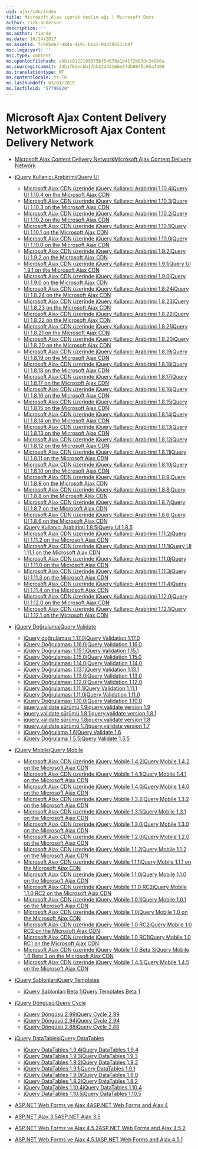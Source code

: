 ```yaml
---
uid: ajax/cdn/index
title: Microsoft Ajax içerik teslim ağı | Microsoft Docs
author: rick-anderson
description: ''
ms.author: riande
ms.date: 10/14/2017
ms.assetid: fc98bde7-484a-4191-bba2-04d29551cb8f
msc.legacyurl: ''
msc.type: content
ms.openlocfilehash: a9b1c8122109075bf54678a1d4172b83dc34960a
ms.sourcegitcommit: 24b1f6decbb17bb22a45166e5fdb0845c65af498
ms.translationtype: MT
ms.contentlocale: tr-TR
ms.lasthandoff: 03/01/2019
ms.locfileid: "57796820"
---
```

<a name="microsoft-ajax-content-delivery-network"></a><span data-ttu-id="f12ab-102">Microsoft Ajax Content Delivery Network</span><span class="sxs-lookup"><span data-stu-id="f12ab-102">Microsoft Ajax Content Delivery Network</span></span>
====================
- [<span data-ttu-id="f12ab-103">Microsoft Ajax Content Delivery Network</span><span class="sxs-lookup"><span data-stu-id="f12ab-103">Microsoft Ajax Content Delivery Network</span></span>](overview.md)
- [<span data-ttu-id="f12ab-104">jQuery Kullanıcı Arabirimi</span><span class="sxs-lookup"><span data-stu-id="f12ab-104">jQuery UI</span></span>](jquery-ui/index.md)

    - [<span data-ttu-id="f12ab-105">Microsoft Ajax CDN üzerinde jQuery Kullanıcı Arabirimi 1.10.4</span><span class="sxs-lookup"><span data-stu-id="f12ab-105">jQuery UI 1.10.4 on the Microsoft Ajax CDN</span></span>](jquery-ui/cdnjqueryui1104.md)
    - [<span data-ttu-id="f12ab-106">Microsoft Ajax CDN üzerinde jQuery Kullanıcı Arabirimi 1.10.3</span><span class="sxs-lookup"><span data-stu-id="f12ab-106">jQuery UI 1.10.3 on the Microsoft Ajax CDN</span></span>](jquery-ui/cdnjqueryui1103.md)
    - [<span data-ttu-id="f12ab-107">Microsoft Ajax CDN üzerinde jQuery Kullanıcı Arabirimi 1.10.2</span><span class="sxs-lookup"><span data-stu-id="f12ab-107">jQuery UI 1.10.2 on the Microsoft Ajax CDN</span></span>](jquery-ui/cdnjqueryui1102.md)
    - [<span data-ttu-id="f12ab-108">Microsoft Ajax CDN üzerinde jQuery Kullanıcı Arabirimi 1.10.1</span><span class="sxs-lookup"><span data-stu-id="f12ab-108">jQuery UI 1.10.1 on the Microsoft Ajax CDN</span></span>](jquery-ui/cdnjqueryui1101.md)
    - [<span data-ttu-id="f12ab-109">Microsoft Ajax CDN üzerinde jQuery Kullanıcı Arabirimi 1.10.0</span><span class="sxs-lookup"><span data-stu-id="f12ab-109">jQuery UI 1.10.0 on the Microsoft Ajax CDN</span></span>](jquery-ui/cdnjqueryui1100.md)
    - [<span data-ttu-id="f12ab-110">Microsoft Ajax CDN üzerinde jQuery Kullanıcı Arabirimi 1.9.2</span><span class="sxs-lookup"><span data-stu-id="f12ab-110">jQuery UI 1.9.2 on the Microsoft Ajax CDN</span></span>](jquery-ui/cdnjqueryui192.md)
    - [<span data-ttu-id="f12ab-111">Microsoft Ajax CDN üzerinde jQuery Kullanıcı Arabirimi 1.9.1</span><span class="sxs-lookup"><span data-stu-id="f12ab-111">jQuery UI 1.9.1 on the Microsoft Ajax CDN</span></span>](jquery-ui/cdnjqueryui191.md)
    - [<span data-ttu-id="f12ab-112">Microsoft Ajax CDN üzerinde jQuery Kullanıcı Arabirimi 1.9.0</span><span class="sxs-lookup"><span data-stu-id="f12ab-112">jQuery UI 1.9.0 on the Microsoft Ajax CDN</span></span>](jquery-ui/cdnjqueryui190.md)
    - [<span data-ttu-id="f12ab-113">Microsoft Ajax CDN üzerinde jQuery Kullanıcı Arabirimi 1.8.24</span><span class="sxs-lookup"><span data-stu-id="f12ab-113">jQuery UI 1.8.24 on the Microsoft Ajax CDN</span></span>](jquery-ui/cdnjqueryui1824.md)
    - [<span data-ttu-id="f12ab-114">Microsoft Ajax CDN üzerinde jQuery Kullanıcı Arabirimi 1.8.23</span><span class="sxs-lookup"><span data-stu-id="f12ab-114">jQuery UI 1.8.23 on the Microsoft Ajax CDN</span></span>](jquery-ui/cdnjqueryui1823.md)
    - [<span data-ttu-id="f12ab-115">Microsoft Ajax CDN üzerinde jQuery Kullanıcı Arabirimi 1.8.22</span><span class="sxs-lookup"><span data-stu-id="f12ab-115">jQuery UI 1.8.22 on the Microsoft Ajax CDN</span></span>](jquery-ui/cdnjqueryui1822.md)
    - [<span data-ttu-id="f12ab-116">Microsoft Ajax CDN üzerinde jQuery Kullanıcı Arabirimi 1.8.21</span><span class="sxs-lookup"><span data-stu-id="f12ab-116">jQuery UI 1.8.21 on the Microsoft Ajax CDN</span></span>](jquery-ui/cdnjqueryui1821.md)
    - [<span data-ttu-id="f12ab-117">Microsoft Ajax CDN üzerinde jQuery Kullanıcı Arabirimi 1.8.20</span><span class="sxs-lookup"><span data-stu-id="f12ab-117">jQuery UI 1.8.20 on the Microsoft Ajax CDN</span></span>](jquery-ui/cdnjqueryui1820.md)
    - [<span data-ttu-id="f12ab-118">Microsoft Ajax CDN üzerinde jQuery Kullanıcı Arabirimi 1.8.19</span><span class="sxs-lookup"><span data-stu-id="f12ab-118">jQuery UI 1.8.19 on the Microsoft Ajax CDN</span></span>](jquery-ui/cdnjqueryui1819.md)
    - [<span data-ttu-id="f12ab-119">Microsoft Ajax CDN üzerinde jQuery Kullanıcı Arabirimi 1.8.18</span><span class="sxs-lookup"><span data-stu-id="f12ab-119">jQuery UI 1.8.18 on the Microsoft Ajax CDN</span></span>](jquery-ui/cdnjqueryui1818.md)
    - [<span data-ttu-id="f12ab-120">Microsoft Ajax CDN üzerinde jQuery Kullanıcı Arabirimi 1.8.17</span><span class="sxs-lookup"><span data-stu-id="f12ab-120">jQuery UI 1.8.17 on the Microsoft Ajax CDN</span></span>](jquery-ui/cdnjqueryui1817.md)
    - [<span data-ttu-id="f12ab-121">Microsoft Ajax CDN üzerinde jQuery Kullanıcı Arabirimi 1.8.16</span><span class="sxs-lookup"><span data-stu-id="f12ab-121">jQuery UI 1.8.16 on the Microsoft Ajax CDN</span></span>](jquery-ui/cdnjqueryui1816.md)
    - [<span data-ttu-id="f12ab-122">Microsoft Ajax CDN üzerinde jQuery Kullanıcı Arabirimi 1.8.15</span><span class="sxs-lookup"><span data-stu-id="f12ab-122">jQuery UI 1.8.15 on the Microsoft Ajax CDN</span></span>](jquery-ui/cdnjqueryui1815.md)
    - [<span data-ttu-id="f12ab-123">Microsoft Ajax CDN üzerinde jQuery Kullanıcı Arabirimi 1.8.14</span><span class="sxs-lookup"><span data-stu-id="f12ab-123">jQuery UI 1.8.14 on the Microsoft Ajax CDN</span></span>](jquery-ui/cdnjqueryui1814.md)
    - [<span data-ttu-id="f12ab-124">Microsoft Ajax CDN üzerinde jQuery Kullanıcı Arabirimi 1.8.13</span><span class="sxs-lookup"><span data-stu-id="f12ab-124">jQuery UI 1.8.13 on the Microsoft Ajax CDN</span></span>](jquery-ui/cdnjqueryui1813.md)
    - [<span data-ttu-id="f12ab-125">Microsoft Ajax CDN üzerinde jQuery Kullanıcı Arabirimi 1.8.12</span><span class="sxs-lookup"><span data-stu-id="f12ab-125">jQuery UI 1.8.12 on the Microsoft Ajax CDN</span></span>](jquery-ui/cdnjqueryui1812.md)
    - [<span data-ttu-id="f12ab-126">Microsoft Ajax CDN üzerinde jQuery Kullanıcı Arabirimi 1.8.11</span><span class="sxs-lookup"><span data-stu-id="f12ab-126">jQuery UI 1.8.11 on the Microsoft Ajax CDN</span></span>](jquery-ui/cdnjqueryui1811.md)
    - [<span data-ttu-id="f12ab-127">Microsoft Ajax CDN üzerinde jQuery Kullanıcı Arabirimi 1.8.10</span><span class="sxs-lookup"><span data-stu-id="f12ab-127">jQuery UI 1.8.10 on the Microsoft Ajax CDN</span></span>](jquery-ui/cdnjqueryui1910.md)
    - [<span data-ttu-id="f12ab-128">Microsoft Ajax CDN üzerinde jQuery Kullanıcı Arabirimi 1.8.9</span><span class="sxs-lookup"><span data-stu-id="f12ab-128">jQuery UI 1.8.9 on the Microsoft Ajax CDN</span></span>](jquery-ui/cdnjqueryui189.md)
    - [<span data-ttu-id="f12ab-129">Microsoft Ajax CDN üzerinde jQuery Kullanıcı Arabirimi 1.8.8</span><span class="sxs-lookup"><span data-stu-id="f12ab-129">jQuery UI 1.8.8 on the Microsoft Ajax CDN</span></span>](jquery-ui/cdnjqueryui188.md)
    - [<span data-ttu-id="f12ab-130">Microsoft Ajax CDN üzerinde jQuery Kullanıcı Arabirimi 1.8.7</span><span class="sxs-lookup"><span data-stu-id="f12ab-130">jQuery UI 1.8.7 on the Microsoft Ajax CDN</span></span>](jquery-ui/cdnjqueryui187.md)
    - [<span data-ttu-id="f12ab-131">Microsoft Ajax CDN üzerinde jQuery Kullanıcı Arabirimi 1.8.6</span><span class="sxs-lookup"><span data-stu-id="f12ab-131">jQuery UI 1.8.6 on the Microsoft Ajax CDN</span></span>](jquery-ui/cdnjqueryui186.md)
    - [<span data-ttu-id="f12ab-132">jQuery Kullanıcı Arabirimi 1.8.5</span><span class="sxs-lookup"><span data-stu-id="f12ab-132">jQuery UI 1.8.5</span></span>](jquery-ui/cdnjqueryui185.md)
    - [<span data-ttu-id="f12ab-133">Microsoft Ajax CDN üzerinde jQuery Kullanıcı Arabirimi 1.11.2</span><span class="sxs-lookup"><span data-stu-id="f12ab-133">jQuery UI 1.11.2 on the Microsoft Ajax CDN</span></span>](jquery-ui/cdnjqueryui1112.md)
    - [<span data-ttu-id="f12ab-134">Microsoft Ajax CDN üzerinde jQuery Kullanıcı Arabirimi 1.11.1</span><span class="sxs-lookup"><span data-stu-id="f12ab-134">jQuery UI 1.11.1 on the Microsoft Ajax CDN</span></span>](jquery-ui/cdnjqueryui1111.md)
    - [<span data-ttu-id="f12ab-135">Microsoft Ajax CDN üzerinde jQuery Kullanıcı Arabirimi 1.11.0</span><span class="sxs-lookup"><span data-stu-id="f12ab-135">jQuery UI 1.11.0 on the Microsoft Ajax CDN</span></span>](jquery-ui/cdnjqueryui1110.md)
    - [<span data-ttu-id="f12ab-136">Microsoft Ajax CDN üzerinde jQuery Kullanıcı Arabirimi 1.11.3</span><span class="sxs-lookup"><span data-stu-id="f12ab-136">jQuery UI 1.11.3 on the Microsoft Ajax CDN</span></span>](jquery-ui/cdnjqueryui1113.md)
    - [<span data-ttu-id="f12ab-137">Microsoft Ajax CDN üzerinde jQuery Kullanıcı Arabirimi 1.11.4</span><span class="sxs-lookup"><span data-stu-id="f12ab-137">jQuery UI 1.11.4 on the Microsoft Ajax CDN</span></span>](jquery-ui/cdnjqueryui1114.md)
    - [<span data-ttu-id="f12ab-138">Microsoft Ajax CDN üzerinde jQuery Kullanıcı Arabirimi 1.12.0</span><span class="sxs-lookup"><span data-stu-id="f12ab-138">jQuery UI 1.12.0 on the Microsoft Ajax CDN</span></span>](jquery-ui/cdnjqueryui1120.md)
    - [<span data-ttu-id="f12ab-139">Microsoft Ajax CDN üzerinde jQuery Kullanıcı Arabirimi 1.12.1</span><span class="sxs-lookup"><span data-stu-id="f12ab-139">jQuery UI 1.12.1 on the Microsoft Ajax CDN</span></span>](jquery-ui/cdnjqueryui1121.md)
- [<span data-ttu-id="f12ab-140">jQuery Doğrulama</span><span class="sxs-lookup"><span data-stu-id="f12ab-140">jQuery Validate</span></span>](jquery-validate/index.md)

    - [<span data-ttu-id="f12ab-141">jQuery doğrulaması 1.17.0</span><span class="sxs-lookup"><span data-stu-id="f12ab-141">jQuery Validation 1.17.0</span></span>](jquery-validate/cdnjqueryvalidate1170.md)
    - [<span data-ttu-id="f12ab-142">jQuery Doğrulaması 1.16.0</span><span class="sxs-lookup"><span data-stu-id="f12ab-142">jQuery Validation 1.16.0</span></span>](jquery-validate/cdnjqueryvalidate1160.md)
    - [<span data-ttu-id="f12ab-143">jQuery Doğrulaması 1.15.1</span><span class="sxs-lookup"><span data-stu-id="f12ab-143">jQuery Validation 1.15.1</span></span>](jquery-validate/cdnjqueryvalidate1151.md)
    - [<span data-ttu-id="f12ab-144">jQuery Doğrulaması 1.15.0</span><span class="sxs-lookup"><span data-stu-id="f12ab-144">jQuery Validation 1.15.0</span></span>](jquery-validate/cdnjqueryvalidate1150.md)
    - [<span data-ttu-id="f12ab-145">jQuery Doğrulaması 1.14.0</span><span class="sxs-lookup"><span data-stu-id="f12ab-145">jQuery Validation 1.14.0</span></span>](jquery-validate/cdnjqueryvalidate1140.md)
    - [<span data-ttu-id="f12ab-146">jQuery Doğrulaması 1.13.1</span><span class="sxs-lookup"><span data-stu-id="f12ab-146">jQuery Validation 1.13.1</span></span>](jquery-validate/cdnjqueryvalidate1131.md)
    - [<span data-ttu-id="f12ab-147">jQuery Doğrulaması 1.13.0</span><span class="sxs-lookup"><span data-stu-id="f12ab-147">jQuery Validation 1.13.0</span></span>](jquery-validate/cdnjqueryvalidate1130.md)
    - [<span data-ttu-id="f12ab-148">jQuery Doğrulaması 1.12.0</span><span class="sxs-lookup"><span data-stu-id="f12ab-148">jQuery Validation 1.12.0</span></span>](jquery-validate/cdnjqueryvalidate1120.md)
    - [<span data-ttu-id="f12ab-149">jQuery Doğrulaması 1.11.1</span><span class="sxs-lookup"><span data-stu-id="f12ab-149">jQuery Validation 1.11.1</span></span>](jquery-validate/cdnjqueryvalidate1111.md)
    - [<span data-ttu-id="f12ab-150">jQuery Doğrulaması 1.11.0</span><span class="sxs-lookup"><span data-stu-id="f12ab-150">jQuery Validation 1.11.0</span></span>](jquery-validate/cdnjqueryvalidate111.md)
    - [<span data-ttu-id="f12ab-151">jQuery Doğrulaması 1.10.0</span><span class="sxs-lookup"><span data-stu-id="f12ab-151">jQuery Validation 1.10.0</span></span>](jquery-validate/cdnjqueryvalidate110.md)
    - [<span data-ttu-id="f12ab-152">jquery.validate sürümü 1.9</span><span class="sxs-lookup"><span data-stu-id="f12ab-152">jquery.validate version 1.9</span></span>](jquery-validate/cdnjqueryvalidate19.md)
    - [<span data-ttu-id="f12ab-153">jquery.validate sürümü 1.8.1</span><span class="sxs-lookup"><span data-stu-id="f12ab-153">jquery.validate version 1.8.1</span></span>](jquery-validate/cdnjqueryvalidate181.md)
    - [<span data-ttu-id="f12ab-154">jquery.validate sürümü 1.8</span><span class="sxs-lookup"><span data-stu-id="f12ab-154">jquery.validate version 1.8</span></span>](jquery-validate/cdnjqueryvalidate18.md)
    - [<span data-ttu-id="f12ab-155">jquery.validate sürümü 1.7</span><span class="sxs-lookup"><span data-stu-id="f12ab-155">jquery.validate version 1.7</span></span>](jquery-validate/cdnjqueryvalidate17.md)
    - [<span data-ttu-id="f12ab-156">jQuery Doğrulama 1.6</span><span class="sxs-lookup"><span data-stu-id="f12ab-156">jQuery Validate 1.6</span></span>](jquery-validate/cdnjqueryvalidate16.md)
    - [<span data-ttu-id="f12ab-157">jQuery Doğrulama 1.5.5</span><span class="sxs-lookup"><span data-stu-id="f12ab-157">jQuery Validate 1.5.5</span></span>](jquery-validate/cdnjqueryvalidate155.md)
- [<span data-ttu-id="f12ab-158">jQuery Mobile</span><span class="sxs-lookup"><span data-stu-id="f12ab-158">jQuery Mobile</span></span>](jquery-mobile/index.md)

    - [<span data-ttu-id="f12ab-159">Microsoft Ajax CDN üzerinde jQuery Mobile 1.4.2</span><span class="sxs-lookup"><span data-stu-id="f12ab-159">jQuery Mobile 1.4.2 on the Microsoft Ajax CDN</span></span>](jquery-mobile/cdnjquerymobile142.md)
    - [<span data-ttu-id="f12ab-160">Microsoft Ajax CDN üzerinde jQuery Mobile 1.4.1</span><span class="sxs-lookup"><span data-stu-id="f12ab-160">jQuery Mobile 1.4.1 on the Microsoft Ajax CDN</span></span>](jquery-mobile/cdnjquerymobile141.md)
    - [<span data-ttu-id="f12ab-161">Microsoft Ajax CDN üzerinde jQuery Mobile 1.4.0</span><span class="sxs-lookup"><span data-stu-id="f12ab-161">jQuery Mobile 1.4.0 on the Microsoft Ajax CDN</span></span>](jquery-mobile/cdnjquerymobile140.md)
    - [<span data-ttu-id="f12ab-162">Microsoft Ajax CDN üzerinde jQuery Mobile 1.3.2</span><span class="sxs-lookup"><span data-stu-id="f12ab-162">jQuery Mobile 1.3.2 on the Microsoft Ajax CDN</span></span>](jquery-mobile/cdnjquerymobile132.md)
    - [<span data-ttu-id="f12ab-163">Microsoft Ajax CDN üzerinde jQuery Mobile 1.3.1</span><span class="sxs-lookup"><span data-stu-id="f12ab-163">jQuery Mobile 1.3.1 on the Microsoft Ajax CDN</span></span>](jquery-mobile/cdnjquerymobile131.md)
    - [<span data-ttu-id="f12ab-164">Microsoft Ajax CDN üzerinde jQuery Mobile 1.3.0</span><span class="sxs-lookup"><span data-stu-id="f12ab-164">jQuery Mobile 1.3.0 on the Microsoft Ajax CDN</span></span>](jquery-mobile/cdnjquerymobile130.md)
    - [<span data-ttu-id="f12ab-165">Microsoft Ajax CDN üzerinde jQuery Mobile 1.2.0</span><span class="sxs-lookup"><span data-stu-id="f12ab-165">jQuery Mobile 1.2.0 on the Microsoft Ajax CDN</span></span>](jquery-mobile/cdnjquerymobile120.md)
    - [<span data-ttu-id="f12ab-166">Microsoft Ajax CDN üzerinde jQuery Mobile 1.1.2</span><span class="sxs-lookup"><span data-stu-id="f12ab-166">jQuery Mobile 1.1.2 on the Microsoft Ajax CDN</span></span>](jquery-mobile/cdnjquerymobile112.md)
    - [<span data-ttu-id="f12ab-167">Microsoft Ajax CDN üzerinde jQuery Mobile 1.1.1</span><span class="sxs-lookup"><span data-stu-id="f12ab-167">jQuery Mobile 1.1.1 on the Microsoft Ajax CDN</span></span>](jquery-mobile/cdnjquerymobile111.md)
    - [<span data-ttu-id="f12ab-168">Microsoft Ajax CDN üzerinde jQuery Mobile 1.1.0</span><span class="sxs-lookup"><span data-stu-id="f12ab-168">jQuery Mobile 1.1.0 on the Microsoft Ajax CDN</span></span>](jquery-mobile/cdnjquerymobile110.md)
    - [<span data-ttu-id="f12ab-169">Microsoft Ajax CDN üzerinde jQuery Mobile 1.1.0 RC2</span><span class="sxs-lookup"><span data-stu-id="f12ab-169">jQuery Mobile 1.1.0 RC2 on the Microsoft Ajax CDN</span></span>](jquery-mobile/cdnjquerymobile110rc2.md)
    - [<span data-ttu-id="f12ab-170">Microsoft Ajax CDN üzerinde jQuery Mobile 1.0.1</span><span class="sxs-lookup"><span data-stu-id="f12ab-170">jQuery Mobile 1.0.1 on the Microsoft Ajax CDN</span></span>](jquery-mobile/cdnjquerymobile101.md)
    - [<span data-ttu-id="f12ab-171">Microsoft Ajax CDN üzerinde jQuery Mobile 1.0</span><span class="sxs-lookup"><span data-stu-id="f12ab-171">jQuery Mobile 1.0 on the Microsoft Ajax CDN</span></span>](jquery-mobile/cdnjquerymobile10.md)
    - [<span data-ttu-id="f12ab-172">Microsoft Ajax CDN üzerinde jQuery Mobile 1.0 RC2</span><span class="sxs-lookup"><span data-stu-id="f12ab-172">jQuery Mobile 1.0 RC2 on the Microsoft Ajax CDN</span></span>](jquery-mobile/cdnjquerymobile10rc2.md)
    - [<span data-ttu-id="f12ab-173">Microsoft Ajax CDN üzerinde jQuery Mobile 1.0 RC1</span><span class="sxs-lookup"><span data-stu-id="f12ab-173">jQuery Mobile 1.0 RC1 on the Microsoft Ajax CDN</span></span>](jquery-mobile/cdnjquerymobile10rc1.md)
    - [<span data-ttu-id="f12ab-174">Microsoft Ajax CDN üzerinde jQuery Mobile 1.0 Beta 3</span><span class="sxs-lookup"><span data-stu-id="f12ab-174">jQuery Mobile 1.0 Beta 3 on the Microsoft Ajax CDN</span></span>](jquery-mobile/cdnjquerymobile10b3.md)
    - [<span data-ttu-id="f12ab-175">Microsoft Ajax CDN üzerinde jQuery Mobile 1.4.5</span><span class="sxs-lookup"><span data-stu-id="f12ab-175">jQuery Mobile 1.4.5 on the Microsoft Ajax CDN</span></span>](jquery-mobile/cdnjquerymobile145.md)
- [<span data-ttu-id="f12ab-176">jQuery Şablonları</span><span class="sxs-lookup"><span data-stu-id="f12ab-176">jQuery Templates</span></span>](jquery-templates/index.md)

    - [<span data-ttu-id="f12ab-177">jQuery Şablonları Beta 1</span><span class="sxs-lookup"><span data-stu-id="f12ab-177">jQuery Templates Beta 1</span></span>](jquery-templates/cdnjquerytemplatesbeta1.md)
- [<span data-ttu-id="f12ab-178">jQuery Döngüsü</span><span class="sxs-lookup"><span data-stu-id="f12ab-178">jQuery Cycle</span></span>](jquery-cycle/index.md)

    - [<span data-ttu-id="f12ab-179">jQuery Döngüsü 2.99</span><span class="sxs-lookup"><span data-stu-id="f12ab-179">jQuery Cycle 2.99</span></span>](jquery-cycle/cdnjquerycycle299.md)
    - [<span data-ttu-id="f12ab-180">jQuery Döngüsü 2.94</span><span class="sxs-lookup"><span data-stu-id="f12ab-180">jQuery Cycle 2.94</span></span>](jquery-cycle/cdnjquerycycle294.md)
    - [<span data-ttu-id="f12ab-181">jQuery Döngüsü 2.88</span><span class="sxs-lookup"><span data-stu-id="f12ab-181">jQuery Cycle 2.88</span></span>](jquery-cycle/cdnjquerycycle288.md)
- [<span data-ttu-id="f12ab-182">jQuery DataTables</span><span class="sxs-lookup"><span data-stu-id="f12ab-182">jQuery DataTables</span></span>](jquery-datatables/index.md)

    - [<span data-ttu-id="f12ab-183">jQuery DataTables 1.9.4</span><span class="sxs-lookup"><span data-stu-id="f12ab-183">jQuery DataTables 1.9.4</span></span>](jquery-datatables/cdnjquerydatatables194.md)
    - [<span data-ttu-id="f12ab-184">jQuery DataTables 1.9.3</span><span class="sxs-lookup"><span data-stu-id="f12ab-184">jQuery DataTables 1.9.3</span></span>](jquery-datatables/cdnjquerydatatables193.md)
    - [<span data-ttu-id="f12ab-185">jQuery DataTables 1.9.2</span><span class="sxs-lookup"><span data-stu-id="f12ab-185">jQuery DataTables 1.9.2</span></span>](jquery-datatables/cdnjquerydatatables192.md)
    - [<span data-ttu-id="f12ab-186">jQuery DataTables 1.9.1</span><span class="sxs-lookup"><span data-stu-id="f12ab-186">jQuery DataTables 1.9.1</span></span>](jquery-datatables/cdnjquerydatatables191.md)
    - [<span data-ttu-id="f12ab-187">jQuery DataTables 1.9.0</span><span class="sxs-lookup"><span data-stu-id="f12ab-187">jQuery DataTables 1.9.0</span></span>](jquery-datatables/cdnjquerydatatables190.md)
    - [<span data-ttu-id="f12ab-188">jQuery DataTables 1.8.2</span><span class="sxs-lookup"><span data-stu-id="f12ab-188">jQuery DataTables 1.8.2</span></span>](jquery-datatables/cdnjquerydatatables182.md)
    - [<span data-ttu-id="f12ab-189">jQuery DataTables 1.10.4</span><span class="sxs-lookup"><span data-stu-id="f12ab-189">jQuery DataTables 1.10.4</span></span>](jquery-datatables/cdnjquerydatatables104.md)
    - [<span data-ttu-id="f12ab-190">jQuery DataTables 1.10.5</span><span class="sxs-lookup"><span data-stu-id="f12ab-190">jQuery DataTables 1.10.5</span></span>](jquery-datatables/cdnjquerydatatables105.md)
- [<span data-ttu-id="f12ab-191">ASP.NET Web Forms ve Ajax 4</span><span class="sxs-lookup"><span data-stu-id="f12ab-191">ASP.NET Web Forms and Ajax 4</span></span>](cdnajax4.md)
- [<span data-ttu-id="f12ab-192">ASP.NET Ajax 3.5</span><span class="sxs-lookup"><span data-stu-id="f12ab-192">ASP.NET Ajax 3.5</span></span>](cdnajax35.md)
- [<span data-ttu-id="f12ab-193">ASP.NET Web Forms ve Ajax 4.5.2</span><span class="sxs-lookup"><span data-stu-id="f12ab-193">ASP.NET Web Forms and Ajax 4.5.2</span></span>](cdnajax452.md)
- [<span data-ttu-id="f12ab-194">ASP.NET Web Forms ve Ajax 4.5.1</span><span class="sxs-lookup"><span data-stu-id="f12ab-194">ASP.NET Web Forms and Ajax 4.5.1</span></span>](cdnajax451.md)
